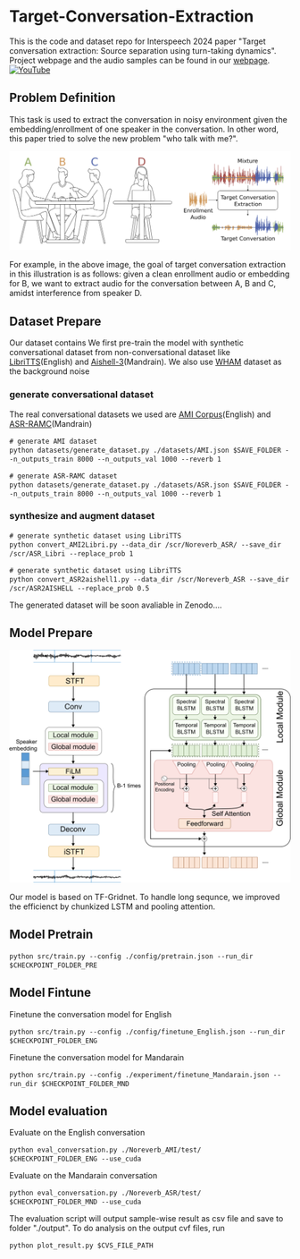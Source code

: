 # Target-Conversation-Extraction
This is the code and dataset repo for Interspeech 2024 paper "Target conversation extraction: Source separation using turn-taking dynamics".
Project webpage and the audio samples can be found in our [webpage](https://tce.cs.washington.edu).
[![YouTube](http://i.ytimg.com/vi/xTwye3gqLWo/hqdefault.jpg)](https://www.youtube.com/watch?v=xTwye3gqLWo)

## Problem Definition
This task is used to extract the conversation in noisy environment given the embedding/enrollment of one speaker in the conversation. In other word, this paper tried to solve the new problem "who talk with me?".
<p align="center">
<img src="image/cover.png" width="600">
</p>
For example, in the above image, the goal of target conversation extraction in this illustration is as follows: given a clean enrollment audio or embedding for B, we want to extract   audio for the conversation between A, B and C, amidst interference from speaker D.


## Dataset Prepare
Our dataset contains
We first pre-train the model with synthetic conversational dataset from non-conversational dataset like [LibriTTS](http://www.openslr.org/60)(English) and [Aishell-3](https://www.openslr.org/93/)(Mandrain). We also use [WHAM](http://wham.whisper.ai) dataset as the background noise

### generate conversational dataset
The real conversational datasets we used are [AMI Corpus](https://groups.inf.ed.ac.uk/ami/corpus/)(English) and [ASR-RAMC](https://magichub.com/datasets/magicdata-ramc/)(Mandrain)

```
# generate AMI dataset
python datasets/generate_dataset.py ./datasets/AMI.json $SAVE_FOLDER --n_outputs_train 8000 --n_outputs_val 1000 --reverb 1
```

```
# generate ASR-RAMC dataset
python datasets/generate_dataset.py ./datasets/ASR.json $SAVE_FOLDER --n_outputs_train 8000 --n_outputs_val 1000 --reverb 1
```

### synthesize and augment dataset
```
# generate synthetic dataset using LibriTTS
python convert_AMI2Libri.py --data_dir /scr/Noreverb_ASR/ --save_dir /scr/ASR_Libri --replace_prob 1
```

```
# generate synthetic dataset using LibriTTS
python convert_ASR2aishell1.py --data_dir /scr/Noreverb_ASR --save_dir /scr/ASR2AISHELL --replace_prob 0.5
```

The generated dataset will be soon avaliable in Zenodo....

## Model Prepare
<p align="center">
<img src="image/arch.png" width="600">
</p>
Our model is based on TF-Gridnet. To handle long sequnce, we improved the efficienct by chunkized LSTM and pooling attention. 

## Model Pretrain
```
python src/train.py --config ./config/pretrain.json --run_dir $CHECKPOINT_FOLDER_PRE
```

## Model Fintune
Finetune the conversation model for English
```
python src/train.py --config ./config/finetune_English.json --run_dir $CHECKPOINT_FOLDER_ENG
```

Finetune the conversation model for Mandarain
```
python src/train.py --config ./experiment/finetune_Mandarain.json --run_dir $CHECKPOINT_FOLDER_MND
```

## Model evaluation
Evaluate on the English conversation
```
python eval_conversation.py ./Noreverb_AMI/test/ $CHECKPOINT_FOLDER_ENG --use_cuda
```

Evaluate on the Mandarain conversation
```
python eval_conversation.py ./Noreverb_ASR/test/ $CHECKPOINT_FOLDER_MND --use_cuda
```

The evaluation script will output sample-wise result as csv file and save to folder "./output". 
To do analysis on the output cvf files, run 
```
python plot_result.py $CVS_FILE_PATH
```
